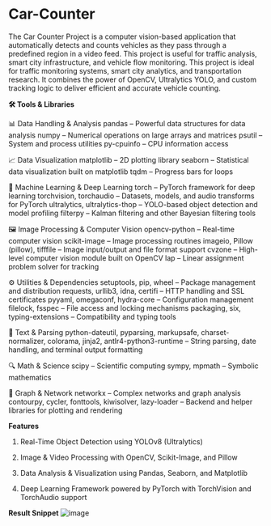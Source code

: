 # Car-Counter
The Car Counter Project is a computer vision-based application that automatically detects and counts vehicles as they pass through a predefined region in a video feed. This project is useful for traffic analysis, smart city infrastructure, and vehicle flow monitoring.
This project is ideal for traffic monitoring systems, smart city analytics, and transportation research. It combines the power of OpenCV, Ultralytics YOLO, and custom tracking logic to deliver efficient and accurate vehicle counting.

**🛠️ Tools & Libraries**

📊 Data Handling & Analysis
pandas – Powerful data structures for data analysis
numpy – Numerical operations on large arrays and matrices
psutil – System and process utilities
py-cpuinfo – CPU information access

📈 Data Visualization
matplotlib – 2D plotting library
seaborn – Statistical data visualization built on matplotlib
tqdm – Progress bars for loops

🧠 Machine Learning & Deep Learning
torch – PyTorch framework for deep learning
torchvision, torchaudio – Datasets, models, and audio transforms for PyTorch
ultralytics, ultralytics-thop – YOLO-based object detection and model profiling
filterpy – Kalman filtering and other Bayesian filtering tools

🖼️ Image Processing & Computer Vision
opencv-python – Real-time computer vision
scikit-image – Image processing routines
imageio, Pillow (pillow), tifffile – Image input/output and file format support
cvzone – High-level computer vision module built on OpenCV
lap – Linear assignment problem solver for tracking

⚙️ Utilities & Dependencies
setuptools, pip, wheel – Package management and distribution
requests, urllib3, idna, certifi – HTTP handling and SSL certificates
pyyaml, omegaconf, hydra-core – Configuration management
filelock, fsspec – File access and locking mechanisms
packaging, six, typing-extensions – Compatibility and typing tools

🔣 Text & Parsing
python-dateutil, pyparsing, markupsafe, charset-normalizer, colorama, jinja2, antlr4-python3-runtime – String parsing, date handling, and terminal output formatting

🔍 Math & Science
scipy – Scientific computing
sympy, mpmath – Symbolic mathematics

🔗 Graph & Network
networkx – Complex networks and graph analysis
contourpy, cycler, fonttools, kiwisolver, lazy-loader – Backend and helper libraries for plotting and rendering

**Features**
1. Real-Time Object Detection using YOLOv8 (Ultralytics)

2. Image & Video Processing with OpenCV, Scikit-Image, and Pillow

3. Data Analysis & Visualization using Pandas, Seaborn, and Matplotlib

4. Deep Learning Framework powered by PyTorch with TorchVision and TorchAudio support

**Result Snippet**
![image](https://github.com/user-attachments/assets/6a4040a4-4a24-488c-ab18-5806e675c65f)





